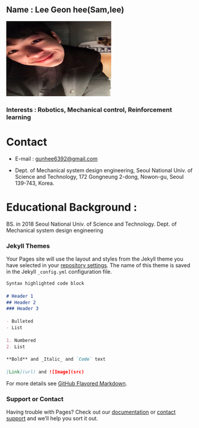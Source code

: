 
## Name : Lee Geon hee(Sam,lee) 
<img src="./images/profile.png" width="280" height="200"  class="center">


### Interests : Robotics, Mechanical control, Reinforcement learning

# Contact
- E-mail : gunhee6392@gmail.com

- Dept. of Mechanical system design engineering, Seoul National Univ. of Science and Technology, 172 Gongneung 2-dong, Nowon-gu, Seoul 139-743, Korea.

# Educational Background :
BS. in 2018 Seoul National Univ. of Science and Technology.  Dept. of Mechanical system design engineering


### Jekyll Themes

Your Pages site will use the layout and styles from the Jekyll theme you have selected in your [repository settings](https://github.com/Geonhee-LEE/geon.github.io/settings). The name of this theme is saved in the Jekyll `_config.yml` configuration file.


```markdown
Syntax highlighted code block

# Header 1
## Header 2
### Header 3

- Bulleted
- List

1. Numbered
2. List

**Bold** and _Italic_ and `Code` text

[Link](url) and ![Image](src)
```

For more details see [GitHub Flavored Markdown](https://guides.github.com/features/mastering-markdown/).


### Support or Contact

Having trouble with Pages? Check out our [documentation](https://help.github.com/categories/github-pages-basics/) or [contact support](https://github.com/contact) and we’ll help you sort it out.
